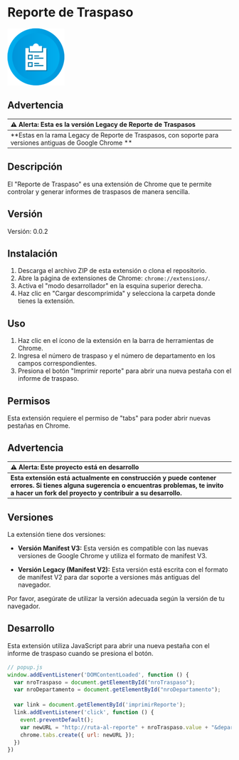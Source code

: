 # Reporte de Traspaso

![Icono](https://raw.githubusercontent.com/LucasAMoralesRomero/reporte-de-traspasos/main/reporte%20de%20traspaso/report.png)

## Advertencia
| :warning: Alerta: Esta es la versión Legacy de Reporte de Traspasos          |
|:---------------------------|
| **Estas en la rama Legacy de Reporte de Traspasos, con soporte para versiones antiguas de Google Chrome **

## Descripción
El "Reporte de Traspaso" es una extensión de Chrome que te permite controlar y generar informes de traspasos de manera sencilla.

## Versión
Versión: 0.0.2

## Instalación
1. Descarga el archivo ZIP de esta extensión o clona el repositorio.
2. Abre la página de extensiones de Chrome: `chrome://extensions/`.
3. Activa el "modo desarrollador" en la esquina superior derecha.
4. Haz clic en "Cargar descomprimida" y selecciona la carpeta donde tienes la extensión.

## Uso
1. Haz clic en el ícono de la extensión en la barra de herramientas de Chrome.
2. Ingresa el número de traspaso y el número de departamento en los campos correspondientes.
3. Presiona el botón "Imprimir reporte" para abrir una nueva pestaña con el informe de traspaso.

## Permisos
Esta extensión requiere el permiso de "tabs" para poder abrir nuevas pestañas en Chrome.

## Advertencia
| :warning: Alerta: Este proyecto está en desarrollo          |
|:---------------------------|
| **Esta extensión está actualmente en construcción y puede contener errores. Si tienes alguna sugerencia o encuentras problemas, te invito a hacer un fork del proyecto y contribuir a su desarrollo.**

## Versiones
La extensión tiene dos versiones:

- **Versión Manifest V3:** Esta versión es compatible con las nuevas versiones de Google Chrome y utiliza el formato de manifest V3.

- **Versión Legacy (Manifest V2):** Esta versión está escrita con el formato de manifest V2 para dar soporte a versiones más antiguas del navegador.

Por favor, asegúrate de utilizar la versión adecuada según la versión de tu navegador.

## Desarrollo
Esta extensión utiliza JavaScript para abrir una nueva pestaña con el informe de traspaso cuando se presiona el botón.

```javascript
// popup.js
window.addEventListener('DOMContentLoaded', function () {
  var nroTraspaso = document.getElementById("nroTraspaso");
  var nroDepartamento = document.getElementById("nroDepartamento");

  var link = document.getElementById('imprimirReporte');
  link.addEventListener('click', function () {
    event.preventDefault();
    var newURL = "http://ruta-al-reporte" + nroTraspaso.value + "&departamento=" + nroDepartamento.value;
    chrome.tabs.create({ url: newURL });
  })
})